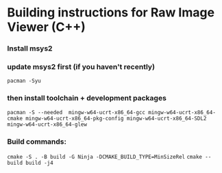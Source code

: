 # Building instructions for Raw Image Viewer (C++)

### Install msys2

### update msys2 first (if you haven't recently)
`pacman -Syu`

### then install toolchain + development packages
`pacman -S --needed  mingw-w64-ucrt-x86_64-gcc mingw-w64-ucrt-x86_64-cmake mingw-w64-ucrt-x86_64-pkg-config mingw-w64-ucrt-x86_64-SDL2 mingw-w64-ucrt-x86_64-glew`

### Build commands:
`cmake -S . -B build -G Ninja -DCMAKE_BUILD_TYPE=MinSizeRel`
`cmake --build build -j4`
